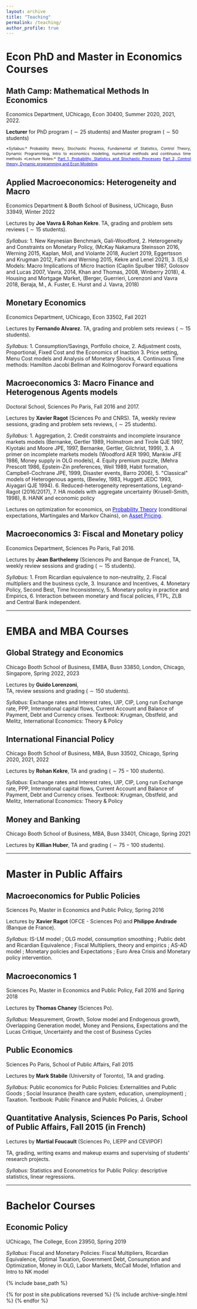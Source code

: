 ```yaml
---
layout: archive
title: "Teaching"
permalink: /teaching/
author_profile: true
---
```


# Econ PhD and Master in Economics Courses

## Math Camp: Mathematical Methods In Economics
Economics Department, UChicago, Econ 30400, Summer 2020, 2021, 2022.

**Lecturer** for  PhD program ($\sim 25$ students) and Master program ($\sim 50$ students)

<p style="text-align: justify; line-height: 1.0em;">
<span style="font-size:0.75em;">
*Syllabus:* Probability theory, Stochastic Process, Fundamental of Statistics, Control Theory, Dynamic Programming, Intro to economics modeling, numerical methods and continuous time methods
*Lecture Notes:*
<a href='https://thomasbourany.github.io/files/Lecturenotes_MathCamp_part1_v1_ThB.pdf' style="color:blue">Part 1, Probability, Statistics and Stochastic Processes</a> 
<a href='https://thomasbourany.github.io/files/Lecturenotes_MathCamp_part2_v1_ThB.pdf' style="color:blue">Part 2, Control theory, Dynamic programming and Econ Modeling</a>. 
</span>
</p>

## Applied Macroeconomics: Heterogeneity and Macro 

Economics Department & Booth School of Business, UChicago, Busn 33949, Winter 2022

Lectures by **Joe Vavra & Rohan Kekre**. 
TA, grading and problem sets reviews ($\sim 15$ students). 

*Syllabus:* 1. New Keynesian Benchmark, Gali-Woodford, 2. Heterogeneity and Constraints on Monetary Policy, (McKay Nakamura Steinsson 2016, Werning 2015, Kaplan, Moll, and Violante 2018, Auclert 2019, Eggertsson and Krugman 2012, Farhi and Werning 2015, Kekre and Lenel 2021), 3. (S,s) Models: Macro Implications of Micro Inaction (Caplin Spulber 1987, Golosov and Lucas 2007, Vavra, 2014, Khan and Thomas, 2008, Winberry 2018), 4. Housing and Mortgage Market, (Berger, Guerrieri, Lorenzoni and Vavra 2018, Beraja, M., A. Fuster, E. Hurst and J. Vavra, 2018)


## Monetary Economics

Economics Department, UChicago, Econ 33502, Fall 2021

Lectures by **Fernando Alvarez**. 
TA, grading and problem sets reviews ($\sim 15$ students). 

*Syllabus:* 1. Consumption/Savings, Portfolio choice, 2. Adjustment costs, Proportional, Fixed Cost and the Economics of Inaction 3. Price setting, Menu Cost models and Analysis of Monetary Shocks, 4. Continuous Time methods: Hamilton Jacobi Bellman and Kolmogorov Forward equations


## Macroeconomics 3: Macro Finance and Heterogenous Agents models

Doctoral School, Sciences Po Paris, Fall 2016 and 2017.

Lectures by **Xavier Ragot** (Sciences Po and CNRS). 
TA, weekly review sessions, grading and problem sets reviews, ($\sim 25$ students). 


*Syllabus:* 1. Aggregation, 2. Credit constraints and incomplete insurance markets models (Bernanke, Gertler 1989, Holmstrom and Tirole QJE 1997, Kiyotaki and Moore JPE, 1997, Bernanke, Gertler, Gilchrist, 1999), 3. A primer on incomplete markets models (Woodford AER 1990, Mankiw JFE 1986, Money supply in OLG models), 4. Equity premium puzzle, (Mehra Prescott 1986, Epstein-Zin preferences, Weil 1989, Habit formation, Campbell-Cochrane JPE, 1999, Disaster events, Barro 2006), 5. "Classical" models of Heterogenous agents, (Bewley, 1983, Huggett JEDC 1993, Aiyagari QJE 1994). 6. Reduced-heterogeneity representations, Legrand-Ragot (2016/2017), 7. HA models with aggregate uncertainty (Krusell-Smith, 1998), 8. HANK and economic policy

Lectures on optimization for economics, on <a href='https://thomasbourany.github.io/files/Stochastic-processes-printable.pdf' style="color:blue">Probability Theory</a> (conditional expectations, Martingales and Markov Chains), on <a href='https://thomasbourany.github.io/files/Asset-Pricing-printable.pdf' style="color:blue">Asset Pricing</a>.


## Macroeconomics 3: Fiscal and Monetary policy

Economics Department, Sciences Po Paris, Fall 2016.

Lectures by **Jean Barthelemy** (Sciences Po and Banque de France),
TA, weekly review sessions and grading ($\sim 15$ students). 

*Syllabus:* 1. From Ricardian equivalence to non-neutrality, 2. Fiscal multipliers and the business cycle, 3. Insurance and Incentives, 4. Monetary Policy, Second Best, Time Inconsistency, 5. Monetary policy in practice and Empirics, 6. Interaction between monetary and fiscal policies, FTPL, ZLB and Central Bank independent. 



<hr />

# EMBA and MBA Courses


## Global Strategy and Economics

Chicago Booth School of Business, EMBA, Busn 33850, London, Chicago, Singapore, Spring 2022, 2023

Lectures by **Guido Lorenzoni**,  
TA, review sessions and grading ($\sim 150$ students). 

*Syllabus:* Exchange rates and Interest rates, UIP, CIP, Long run Exchange rate, PPP, International capital flows, Current Account and Balance of Payment, Debt and Currency crises. Textbook: Krugman, Obstfeld, and Melitz, International Economics: Theory & Policy

## International Financial Policy

Chicago Booth School of Business, MBA, Busn 33502, Chicago, Spring 2020, 2021, 2022

Lectures by **Rohan Kekre**, 
TA and grading ($\sim 75-100$ students). 

*Syllabus:* Exchange rates and Interest rates, UIP, CIP, Long run Exchange rate, PPP, International capital flows, Current Account and Balance of Payment, Debt and Currency crises. Textbook: Krugman, Obstfeld, and Melitz, International Economics: Theory & Policy


## Money and Banking

Chicago Booth School of Business, MBA, Busn 33401, Chicago, Spring 2021

Lectures by **Killian Huber**, 
TA and grading ($\sim 75-100$ students). 


<hr />

# Master in Public Affairs 


## Macroeconomics for Public Policies

Sciences Po, Master in Economics and Public Policy, Spring 2016 

Lectures by **Xavier Ragot** (OFCE - Sciences Po) and **Philippe Andrade** (Banque de France). 

*Syllabus:* IS-LM model ; OLG model, consumption smoothing ; Public debt and Ricardian Equivalence ; Fiscal Multipliers, theory and empirics ; AS-AD model ; Monetary policies and Expectations ; Euro Area Crisis and Monetary policy intervention.

## Macroeconomics 1

Sciences Po, Master in Economics and Public Policy, Fall 2016 and Spring 2018

Lectures by **Thomas Chaney** (Sciences Po). 

*Syllabus:* Measurement, Growth, Solow model and Endogenous growth, Overlapping Generation model, Money and Pensions, Expectations and the Lucas Critique, Uncertainty and the cost of Business Cycles


## Public Economics

Sciences Po Paris, School of Public Affairs, Fall 2015 

Lectures by **Mark Stabile** (University of Toronto), TA and grading. 

*Syllabus:* Public economics for Public Policies: Externalities and Public Goods ; Social Insurance (health care system, education, unemployment) ; Taxation. Textbook: Public Finance and Public Policies, J. Gruber 

## Quantitative Analysis, Sciences Po Paris, School of Public Affairs, Fall 2015 (in French)
Lectures by **Martial Foucault** (Sciences Po, LIEPP and CEVIPOF)

TA, grading, writing exams and makeup exams and supervising of students' research projects.

*Syllabus:* Statistics and Econometrics for Public Policy: descriptive statistics, linear regressions.


<hr />


# Bachelor Courses

## Economic Policy 

UChicago, The College, Econ 23950, Spring 2019

*Syllabus:* Fiscal and Monetary Policies: Fiscal Multipliers, Ricardian Equivalence, Optimal Taxation, Government Debt, Consumption and Optimization, Money in OLG, Labor Markets, McCall Model, Inflation and Intro to NK model 


{% include base_path %}

{% for post in site.publications reversed %}
  {% include archive-single.html %}
{% endfor %}
